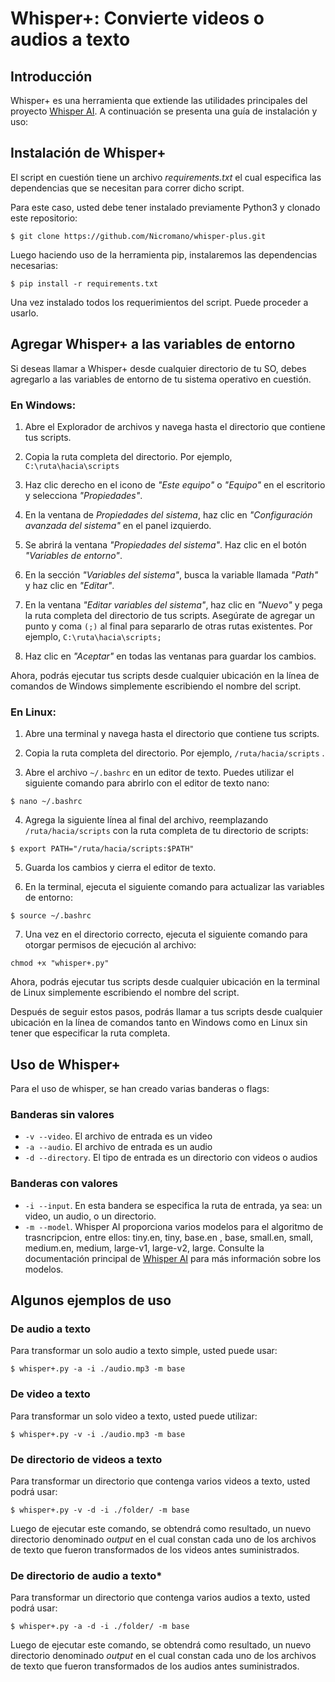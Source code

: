 # **Whisper+: Convierte videos o audios a texto**

## **Introducción**
Whisper+ es una herramienta que extiende las utilidades principales del proyecto [Whisper AI](https://github.com/openai/whisper). A continuación se presenta una guía de instalación y uso: 

## **Instalación de Whisper+**
El script en cuestión tiene un archivo _requirements.txt_ el cual especifica las dependencias que se necesitan para correr dicho script. 

Para este caso, usted debe tener instalado previamente Python3 y clonado este repositorio: 

```
$ git clone https://github.com/Nicromano/whisper-plus.git
```
Luego haciendo uso de la herramienta pip, instalaremos las dependencias necesarias: 

```
$ pip install -r requirements.txt
```

Una vez instalado todos los requerimientos del script. Puede proceder a usarlo.

## **Agregar Whisper+ a las variables de entorno**

Si deseas llamar a Whisper+ desde cualquier directorio de tu SO, debes agregarlo a las variables de entorno de tu sistema operativo en cuestión. 

### **En Windows:**

1. Abre el Explorador de archivos y navega hasta el directorio que contiene tus scripts.

2. Copia la ruta completa del directorio. Por ejemplo, `C:\ruta\hacia\scripts`

3. Haz clic derecho en el icono de _"Este equipo"_ o _"Equipo"_ en el escritorio y selecciona _"Propiedades"_.

4. En la ventana de _Propiedades del sistema_, haz clic en _"Configuración avanzada del sistema"_ en el panel izquierdo.

5. Se abrirá la ventana _"Propiedades del sistema"_. Haz clic en el botón _"Variables de entorno"_.

6. En la sección _"Variables del sistema"_, busca la variable llamada _"Path"_ y haz clic en _"Editar"_.

7. En la ventana _"Editar variables del sistema"_, haz clic en _"Nuevo"_ y pega la ruta completa del directorio de tus scripts. Asegúrate de agregar un punto y coma `(;)` al final para separarlo de otras rutas existentes. Por ejemplo, `C:\ruta\hacia\scripts;`

8. Haz clic en _"Aceptar"_ en todas las ventanas para guardar los cambios.

Ahora, podrás ejecutar tus scripts desde cualquier ubicación en la línea de comandos de Windows simplemente escribiendo el nombre del script.

### **En Linux:**

1. Abre una terminal y navega hasta el directorio que contiene tus scripts.

2. Copia la ruta completa del directorio. Por ejemplo, `/ruta/hacia/scripts` .

3. Abre el archivo `~/.bashrc` en un editor de texto. Puedes utilizar el siguiente comando para abrirlo con el editor de texto nano:

```
$ nano ~/.bashrc
```

4. Agrega la siguiente línea al final del archivo, reemplazando `/ruta/hacia/scripts` con la ruta completa de tu directorio de scripts:

```
$ export PATH="/ruta/hacia/scripts:$PATH"
```

5. Guarda los cambios y cierra el editor de texto.

6. En la terminal, ejecuta el siguiente comando para actualizar las variables de entorno:

```
$ source ~/.bashrc
```
7. Una vez en el directorio correcto, ejecuta el siguiente comando para otorgar permisos de ejecución al archivo:

```
chmod +x "whisper+.py"
```
Ahora, podrás ejecutar tus scripts desde cualquier ubicación en la terminal de Linux simplemente escribiendo el nombre del script.

Después de seguir estos pasos, podrás llamar a tus scripts desde cualquier ubicación en la línea de comandos tanto en Windows como en Linux sin tener que especificar la ruta completa.


## **Uso de Whisper+**

Para el uso de whisper, se han creado varias banderas o flags: 

### Banderas sin valores
+ `-v --video`. El archivo de entrada es un video
+ `-a --audio`. El archivo de entrada es un audio
+ `-d --directory`. El tipo de entrada es un directorio con videos o audios

### Banderas con valores 
+  `-i --input`. En esta bandera se especifica la ruta de entrada, ya sea: un video, un audio, o un directorio. 
+  `-m --model`. Whisper AI proporciona varios modelos para el algoritmo de trasncripcion, entre ellos:  tiny.en, tiny, base.en , base, small.en, small, medium.en, medium, large-v1, large-v2, large. Consulte la documentación principal de [Whisper AI](https://github.com/openai/whisper) para más información sobre los modelos. 

## **Algunos ejemplos de uso** 

### **De audio a texto**

Para transformar un solo audio a texto simple, usted puede usar: 

``` 
$ whisper+.py -a -i ./audio.mp3 -m base 
```
  

### **De video a texto**
Para transformar un solo video a texto, usted puede utilizar: 
``` 
$ whisper+.py -v -i ./audio.mp3 -m base 
```

### **De directorio de videos a texto**
Para transformar un directorio que contenga varios videos a texto, usted podrá usar: 


``` 
$ whisper+.py -v -d -i ./folder/ -m base 
```
  
Luego de ejecutar este comando, se obtendrá como resultado, un nuevo directorio denominado _output_ en el cual constan cada uno de los archivos de texto que fueron transformados de los videos antes suministrados. 

### **De directorio de audio a texto***
Para transformar un directorio que contenga varios audios a texto, usted podrá usar: 


``` 
$ whisper+.py -a -d -i ./folder/ -m base 
```
  
Luego de ejecutar este comando, se obtendrá como resultado, un nuevo directorio denominado _output_ en el cual constan cada uno de los archivos de texto que fueron transformados de los audios antes suministrados. 








